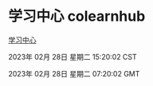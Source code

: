 # 学习中心 colearnhub
[学习中心](http://:56308/colearnhub/)

2023年 02月 28日 星期二 15:20:02 CST

2023年 02月 28日 星期二 07:20:02 GMT
